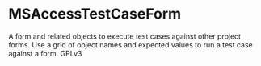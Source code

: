 # MSAccessTestCaseForm
A form and related objects to execute test cases against other project forms.  Use a grid of object names and expected values to run a test case against a form.  GPLv3
